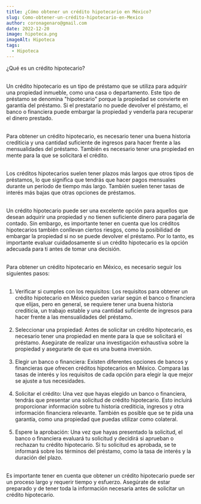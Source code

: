 ```yaml
---
title: ¿Cómo obtener un crédito hipotecario en México?
slug: Como-obtener-un-crédito-hipotecario-en-Mexico
author: coronagenaro@gmail.com
date: 2022-12-20
image: hipoteca.png
imageAlt: Hipoteca
tags:
  - Hipoteca
---
```

¿Qué es un crédito hipotecario?<br/><br/>

Un crédito hipotecario es un tipo de préstamo que se utiliza para adquirir una propiedad inmueble, como una casa o departamento. Este tipo de préstamo se denomina "hipotecario" porque la propiedad se convierte en garantía del préstamo. Si el prestatario no puede devolver el préstamo, el banco o financiera puede embargar la propiedad y venderla para recuperar el dinero prestado.<br/><br/>

Para obtener un crédito hipotecario, es necesario tener una buena historia crediticia y una cantidad suficiente de ingresos para hacer frente a las mensualidades del préstamo. También es necesario tener una propiedad en mente para la que se solicitará el crédito.<br/><br/>

Los créditos hipotecarios suelen tener plazos más largos que otros tipos de préstamos, lo que significa que tendrás que hacer pagos mensuales durante un período de tiempo más largo. También suelen tener tasas de interés más bajas que otras opciones de préstamos.<br/><br/>

Un crédito hipotecario puede ser una excelente opción para aquellos que desean adquirir una propiedad y no tienen suficiente dinero para pagarla de contado. Sin embargo, es importante tener en cuenta que los créditos hipotecarios también conllevan ciertos riesgos, como la posibilidad de embargar la propiedad si no se puede devolver el préstamo. Por lo tanto, es importante evaluar cuidadosamente si un crédito hipotecario es la opción adecuada para ti antes de tomar una decisión.<br/><br/>

Para obtener un crédito hipotecario en México, es necesario seguir los siguientes pasos:<br/><br/>

1. Verificar si cumples con los requisitos: Los requisitos para obtener un crédito hipotecario en México pueden variar según el banco o financiera que elijas, pero en general, se requiere tener una buena historia crediticia, un trabajo estable y una cantidad suficiente de ingresos para hacer frente a las mensualidades del préstamo.<br/><br/>
2. Seleccionar una propiedad: Antes de solicitar un crédito hipotecario, es necesario tener una propiedad en mente para la que se solicitará el préstamo. Asegúrate de realizar una investigación exhaustiva sobre la propiedad y asegurarte de que es una buena inversión.<br/><br/>
3. Elegir un banco o financiera: Existen diferentes opciones de bancos y financieras que ofrecen créditos hipotecarios en México. Compara las tasas de interés y los requisitos de cada opción para elegir la que mejor se ajuste a tus necesidades.<br/><br/>
4. Solicitar el crédito: Una vez que hayas elegido un banco o financiera, tendrás que presentar una solicitud de crédito hipotecario. Esto incluirá proporcionar información sobre tu historia crediticia, ingresos y otra información financiera relevante. También es posible que se te pida una garantía, como una propiedad que puedas utilizar como colateral.<br/><br/>
5. Espere la aprobación: Una vez que hayas presentado la solicitud, el banco o financiera evaluará tu solicitud y decidirá si aprueban o rechazan tu crédito hipotecario. Si tu solicitud es aprobada, se te informará sobre los términos del préstamo, como la tasa de interés y la duración del plazo.<br/><br/>

Es importante tener en cuenta que obtener un crédito hipotecario puede ser un proceso largo y requerir tiempo y esfuerzo. Asegúrate de estar preparado y de tener toda la información necesaria antes de solicitar un crédito hipotecario.<br/><br/>